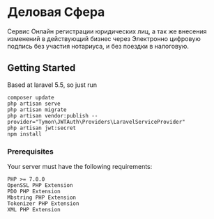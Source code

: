 # Деловая Сфера

Сервис Онлайн регистрации юридических лиц, а так же внесения изменений в действующий бизнес через Электронно цифровую подпись без участия нотариуса, и без поездки в налоговую. 

## Getting Started

Based at laravel 5.5, so just run 
```
composer update 
php artisan serve
php artisan migrate
php artisan vendor:publish --provider="Tymon\JWTAuth\Providers\LaravelServiceProvider"
php artisan jwt:secret
npm install
```

### Prerequisites

Your server must have the following requirements:

```
PHP >= 7.0.0
OpenSSL PHP Extension
PDO PHP Extension
Mbstring PHP Extension
Tokenizer PHP Extension
XML PHP Extension

```
